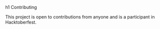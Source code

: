 h1 Contributing

This project is open to contributions from anyone and is a participant in Hacktoberfest.
